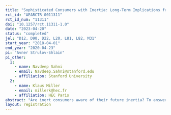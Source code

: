```yaml
---
title: "Sophisticated Consumers with Inertia: Long-Term Implications from a Large-Scale Field Experiment"
rct_id: "AEARCTR-0011311"
rct_id_num: "11311"
doi: "10.1257/rct.11311-1.0"
date: "2023-04-20"
status: "completed"
jel: "D12, D90, D22, L20, L81, L82, M31"
start_year: "2018-04-01"
end_year: "2020-04-23"
pi: "Avner Strulov-Shlain"
pi_other:
  1:
    - name: Navdeep Sahni
    - email: Navdeep.Sahni@stanford.edu
    - affiliation: Stanford University
  2:
    - name: Klaus Miller
    - email: millerk@hec.fr
    - affiliation: HEC Paris
abstract: "Are inert consumers aware of their future inertia? To answer this we run a field experiment that offers two million readers of a European newspaper auto-renewing or auto-canceling contracts. We find consumers are inert yet anticipate and account for their inertia: offering auto-renewing contracts lowers subscriptions by 24% and reduces subscribers by 10% over two years; most of the inert readers preempt inertia. Consumers' inertia impact on market outcomes depends on consumers’ overall awareness of it, which is often ignored by the literature, firms, and policy makers. In our context, consumer sophistication limits the firm from exploiting their behavioral limitations."
layout: registration
---
```


